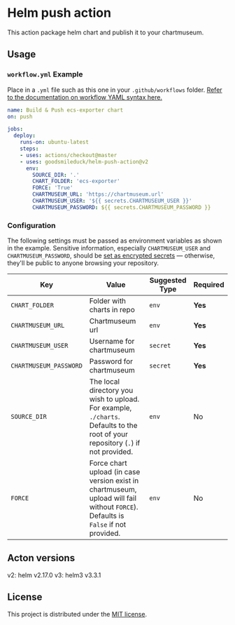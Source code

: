 # Helm push action

This action package helm chart and publish it to your chartmuseum.

## Usage

### `workflow.yml` Example

Place in a `.yml` file such as this one in your `.github/workflows` folder. [Refer to the documentation on workflow YAML syntax here.](https://help.github.com/en/articles/workflow-syntax-for-github-actions)

```yaml
name: Build & Push ecs-exporter chart
on: push

jobs:
  deploy:
    runs-on: ubuntu-latest
    steps:
    - uses: actions/checkout@master
    - uses: goodsmileduck/helm-push-action@v2
      env:
        SOURCE_DIR: '.'
        CHART_FOLDER: 'ecs-exporter'
        FORCE: 'True'
        CHARTMUSEUM_URL: 'https://chartmuseum.url'
        CHARTMUSEUM_USER: '${{ secrets.CHARTMUSEUM_USER }}'
        CHARTMUSEUM_PASSWORD: ${{ secrets.CHARTMUSEUM_PASSWORD }}
```

### Configuration

The following settings must be passed as environment variables as shown in the example. Sensitive information, especially `CHARTMUSEUM_USER` and `CHARTMUSEUM_PASSWORD`, should be [set as encrypted secrets](https://help.github.com/en/articles/virtual-environments-for-github-actions#creating-and-using-secrets-encrypted-variables) — otherwise, they'll be public to anyone browsing your repository.

| Key | Value | Suggested Type | Required |
| ------------- | ------------- | ------------- | ------------- |
| `CHART_FOLDER` | Folder with charts in repo | `env` | **Yes** |
| `CHARTMUSEUM_URL` | Chartmuseum url | `env` | **Yes** |
| `CHARTMUSEUM_USER` | Username for chartmuseum  | `secret` | **Yes** |
| `CHARTMUSEUM_PASSWORD` | Password for chartmuseum | `secret` | **Yes** |
| `SOURCE_DIR` | The local directory you wish to upload. For example, `./charts`. Defaults to the root of your repository (`.`) if not provided. | `env` | No |
| `FORCE` | Force chart upload (in case version exist in chartmuseum, upload will fail without `FORCE`). Defaults is `False` if not provided. | `env` | No |

## Acton versions
v2: helm v2.17.0
v3: helm3  v3.3.1

## License

This project is distributed under the [MIT license](LICENSE.md).
